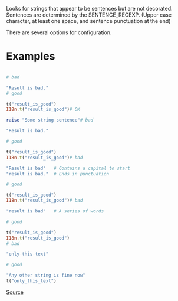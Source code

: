 
Looks for strings that appear to be sentences but are not decorated.
Sentences are determined by the SENTENCE_REGEXP. (Upper case character, at least one space,
and sentence punctuation at the end)

There are several options for configuration.

# Examples

```ruby

# bad

"Result is bad."
# good

t("result_is_good")
I18n.t("result_is_good")# OK

raise "Some string sentence"# bad

"Result is bad."

# good

t("result_is_good")
I18n.t("result_is_good")# bad

"Result is bad"   # Contains a capital to start
"result is bad."  # Ends in punctuation

# good

t("result_is_good")
I18n.t("result_is_good")# bad

"result is bad"   # A series of words

# good

t("result_is_good")
I18n.t("result_is_good")
# bad

"only-this-text"

# good

"Any other string is fine now"
t("only_this_text")
```

[Source](http://www.rubydoc.info/gems/rubocop/RuboCop/Cop/I18n/RailsI18n/DecorateString)